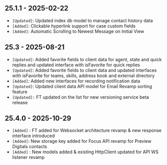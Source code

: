 ## 25.1.1 - 2025-02-22 ##

- `[Updated]`: Updated index db model to manage contact history data
- `[Added]`: Clickable hyperlink support for case custom fields
- `[Added]`: Automatic Scrolling to Newest Message on Initial View


## 25.3 - 2025-08-21 ##

- `[Updated]`: Added favorite fields to client data for agent, state and quick replies and updated interface with isFavorite for quick replies
- `[Updated]`: Added favorite fields to client data and updated interfaces with isFavorite for teams, skills, address book and external directory
- `[Added]`: Added new interfaces for recording notification data
- `[Updated]`: Updated client data API model for Email Revamp sorting feature
- `[Updated]:` FT updated on the list for new versioning service beta release

## 25.4.0 - 2025-10-29 ##

- `[Added]` : FT added for Websocket architecture revamp & new response interface introduced
- `[Added]`: New storage key added for Focus API revamp for Preview Digitals contacts
- `[Added]` : New models added & existing HttpClient updated for API WS listener revamp